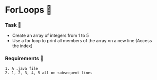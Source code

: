 # ForLoops 🍵

### Task 🐧
 - Create an array of integers from 1 to 5
 - Use a for loop to print all members of the array on a new line (Access the index)

### Requirements 🏫
```
1. A .java file
2. 1, 2, 3, 4, 5 all on subsequent lines
```